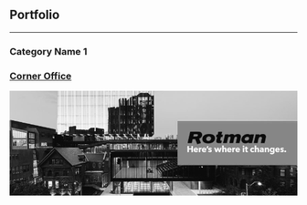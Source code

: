 ## Portfolio

---

### Category Name 1 

### [Corner Office](https://github.com/silkdom/Corner-Office)

<img src="img/rotman.png?raw=true"/>
